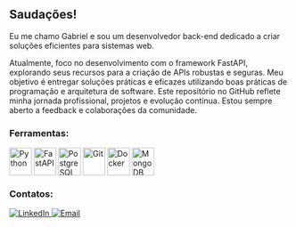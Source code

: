 ## Saudações!
Eu me chamo Gabriel e sou um desenvolvedor back-end dedicado a criar soluções eficientes para sistemas web.

Atualmente, foco no desenvolvimento com o framework FastAPI, explorando seus recursos para a criação de APIs robustas e seguras. Meu objetivo é entregar soluções práticas e eficazes utilizando boas práticas de programação e arquitetura de software. Este repositório no GitHub reflete minha jornada profissional, projetos e evolução contínua. Estou sempre aberto a feedback e colaborações da comunidade.

<div>
  <h3>Ferramentas:</h3>
  <img align="center" alt="Python" height="50" width="40" src="https://cdn.jsdelivr.net/gh/devicons/devicon/icons/python/python-original.svg" />                 
  <img align="center" alt="FastAPI" height="50" width="40" src="https://cdn.jsdelivr.net/gh/devicons/devicon/icons/fastapi/fastapi-original.svg" />
  <img align="center" alt="PostgreSQL" height="50" width="40" src="https://cdn.jsdelivr.net/gh/devicons/devicon/icons/postgresql/postgresql-original.svg" />
  <img align="center" alt="Git" height="50" width="40"  src="https://cdn.jsdelivr.net/gh/devicons/devicon/icons/git/git-original.svg" />
  <img align="center" alt="Docker" height="50" width="40" src="https://cdn.jsdelivr.net/gh/devicons/devicon/icons/docker/docker-original.svg" />
  <img align="center" alt="MongoDB" height="50" width="40" src="https://cdn.jsdelivr.net/gh/devicons/devicon/icons/mongodb/mongodb-original.svg" />
</div>

<div> 
  <h3>Contatos:</h3>
  <a href="https://www.linkedin.com/in/gabriel-guedes-barros-da-silva-3587a5219/" target="_blank">
    <img src="https://img.shields.io/badge/-LinkedIn-%230077B5?style=for-the-badge&logo=linkedin&logoColor=white" alt="LinkedIn">
  </a>
  <a href="https://mail.google.com/mail/?view=cm&fs=1&to=gabrielguedesbsilva@gmail.com" target="_blank">
    <img src="https://img.shields.io/badge/-Email-D14836?style=for-the-badge&logo=gmail&logoColor=white" alt="Email">
  </a>
</div>
